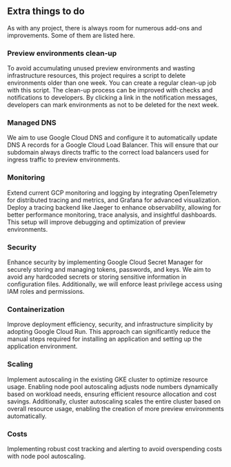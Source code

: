 ## Extra things to do

As with any project, there is always room for numerous add-ons and improvements. Some of them are listed here.

### Preview environments clean-up

To avoid accumulating unused preview environments and wasting infrastructure resources, this project requires a script to delete environments older than one week. You can create a regular clean-up job with this script. The clean-up process can be improved with checks and notifications to developers. By clicking a link in the notification messages, developers can mark environments as not to be deleted for the next week.

### Managed DNS

We aim to use Google Cloud DNS and configure it to automatically update DNS A records for a Google Cloud Load Balancer. This will ensure that our subdomain always directs traffic to the correct load balancers used for ingress traffic to preview environments.

### Monitoring

Extend current GCP monitoring and logging by integrating OpenTelemetry for distributed tracing and metrics, and Grafana for advanced visualization. Deploy a tracing backend like Jaeger to enhance observability, allowing for better performance monitoring, trace analysis, and insightful dashboards. This setup will improve debugging and optimization of preview environments.

### Security

Enhance security by implementing Google Cloud Secret Manager for securely storing and managing tokens, passwords, and keys. We aim to avoid any hardcoded secrets or storing sensitive information in configuration files. Additionally, we will enforce least privilege access using IAM roles and permissions.

### Containerization

Improve deployment efficiency, security, and infrastructure simplicity by adopting Google Cloud Run. This approach can significantly reduce the manual steps required for installing an application and setting up the application environment.

### Scaling

Implement autoscaling in the existing GKE cluster to optimize resource usage. Enabling node pool autoscaling adjusts node numbers dynamically based on workload needs, ensuring efficient resource allocation and cost savings. Additionally, cluster autoscaling scales the entire cluster based on overall resource usage, enabling the creation of more preview environments automatically.

### Costs

Implementing robust cost tracking and alerting to avoid overspending costs with node pool autoscaling.
